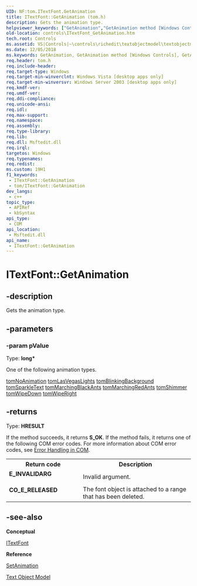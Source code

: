 ```yaml
---
UID: NF:tom.ITextFont.GetAnimation
title: ITextFont::GetAnimation (tom.h)
description: Gets the animation type.
helpviewer_keywords: ["GetAnimation","GetAnimation method [Windows Controls]","GetAnimation method [Windows Controls]","ITextFont interface","ITextFont interface [Windows Controls]","GetAnimation method","ITextFont.GetAnimation","ITextFont::GetAnimation","_win32_ITextFont_GetAnimation","_win32_ITextFont_GetAnimation_cpp","controls.ITextFont_GetAnimation","controls._win32_ITextFont_GetAnimation","tom/ITextFont::GetAnimation"]
old-location: controls\ITextFont_GetAnimation.htm
tech.root: Controls
ms.assetid: VS|Controls|~\controls\richedit\textobjectmodel\textobjectmodelreference\textobjectmodelinterfaces\getanimation.htm
ms.date: 12/05/2018
ms.keywords: GetAnimation, GetAnimation method [Windows Controls], GetAnimation method [Windows Controls],ITextFont interface, ITextFont interface [Windows Controls],GetAnimation method, ITextFont.GetAnimation, ITextFont::GetAnimation, _win32_ITextFont_GetAnimation, _win32_ITextFont_GetAnimation_cpp, controls.ITextFont_GetAnimation, controls._win32_ITextFont_GetAnimation, tom/ITextFont::GetAnimation
req.header: tom.h
req.include-header: 
req.target-type: Windows
req.target-min-winverclnt: Windows Vista [desktop apps only]
req.target-min-winversvr: Windows Server 2003 [desktop apps only]
req.kmdf-ver: 
req.umdf-ver: 
req.ddi-compliance: 
req.unicode-ansi: 
req.idl: 
req.max-support: 
req.namespace: 
req.assembly: 
req.type-library: 
req.lib: 
req.dll: Msftedit.dll
req.irql: 
targetos: Windows
req.typenames: 
req.redist: 
ms.custom: 19H1
f1_keywords:
 - ITextFont::GetAnimation
 - tom/ITextFont::GetAnimation
dev_langs:
 - c++
topic_type:
 - APIRef
 - kbSyntax
api_type:
 - COM
api_location:
 - Msftedit.dll
api_name:
 - ITextFont::GetAnimation
---
```


# ITextFont::GetAnimation


## -description

Gets the animation type.

## -parameters

### -param pValue

Type: <b>long*</b>

One of the following animation types. 
					

<a href="/windows/win32/api/tom/ne-tom-tomconstants">tomNoAnimation</a>
<a href="/windows/win32/api/tom/ne-tom-tomconstants">tomLasVegasLights</a>
<a href="/windows/win32/api/tom/ne-tom-tomconstants">tomBlinkingBackground</a>
<a href="/windows/win32/api/tom/ne-tom-tomconstants">tomSparkleText</a>
<a href="/windows/win32/api/tom/ne-tom-tomconstants">tomMarchingBlackAnts</a>
<a href="/windows/win32/api/tom/ne-tom-tomconstants">tomMarchingRedAnts</a>
<a href="/windows/win32/api/tom/ne-tom-tomconstants">tomShimmer</a>
<a href="/windows/win32/api/tom/ne-tom-tomconstants">tomWipeDown</a>
<a href="/windows/win32/api/tom/ne-tom-tomconstants">tomWipeRight</a>

## -returns

Type: <b>HRESULT</b>

If the method succeeds, it returns <b>S_OK</b>. If the method fails, it returns one of the following COM error codes. For more information about COM error codes, see <a href="/windows/desktop/com/error-handling-in-com">Error Handling in COM</a>.

<table>
<tr>
<th>Return code</th>
<th>Description</th>
</tr>
<tr>
<td width="40%">
<dl>
<dt><b>E_INVALIDARG</b></dt>
</dl>
</td>
<td width="60%">
Invalid argument.

</td>
</tr>
<tr>
<td width="40%">
<dl>
<dt><b>CO_E_RELEASED</b></dt>
</dl>
</td>
<td width="60%">
The font object is attached to a range that has been deleted.

</td>
</tr>
</table>

## -see-also

<b>Conceptual</b>



<a href="/windows/desktop/api/tom/nn-tom-itextfont">ITextFont</a>



<b>Reference</b>



<a href="/windows/desktop/api/tom/nf-tom-itextfont-setanimation">SetAnimation</a>



<a href="/windows/desktop/Controls/text-object-model">Text Object Model</a>

